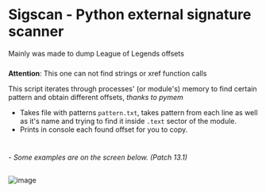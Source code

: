 # Sigscan - Python external signature scanner
Mainly was made to dump League of Legends offsets
###
**Attention**: This one can not find strings or xref function calls

This script iterates through processes' (or module's) memory to find certain pattern and obtain different offsets, *thanks to pymem*

* Takes file with patterns `pattern.txt`, takes pattern from each line as well as it's name and trying to find it inside `.text` sector of the module.
* Prints in console each found offset for you to copy.
#
*- Some examples are on the screen below. (Patch 13.1)*
##
![image](https://user-images.githubusercontent.com/66436418/213015913-a61b1039-3a93-4339-92c4-71633d683256.png)
